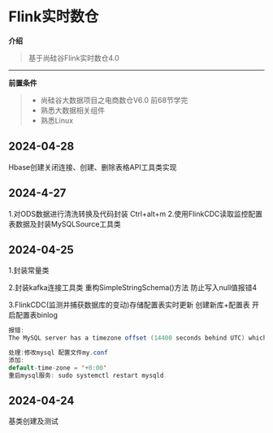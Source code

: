 # Flink实时数仓
**介绍**
> 基于尚硅谷Flink实时数仓4.0
---
**前置条件**
> - 尚硅谷大数据项目之电商数仓V6.0 前68节学完
> - 熟悉大数据相关组件
> - 熟悉Linux
>
## 2024-04-28
Hbase创建关闭连接、创建、删除表格API工具类实现


## 2024-4-27
1.对ODS数据进行清洗转换及代码封装 Ctrl+alt+m
2.使用FlinkCDC读取监控配置表数据及封装MySQLSource工具类

## 2024-04-25
1.封装常量类

2.封装kafka连接工具类
    重构SimpleStringSchema()方法 防止写入null值报错4

3.FlinkCDC(监测并捕获数据库的变动)存储配置表实时更新
    创建新库+配置表 开启配置表binlog
```java
报错:  
The MySQL server has a timezone offset (14400 seconds behind UTC) which does not match the configured timezone Asia/Shanghai

处理:修改mysql 配置文件my.conf
添加:
default-time-zone = '+8:00'
重启mysql服务: sudo systemctl restart mysqld

```

## 2024-04-24
基类创建及测试